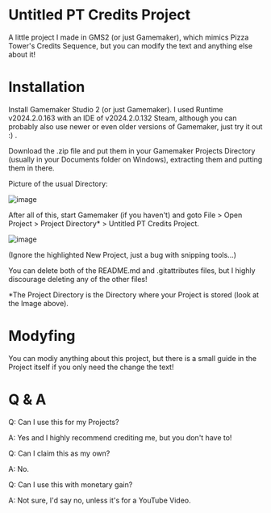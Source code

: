 # Untitled PT Credits Project
A little project I made in GMS2 (or just Gamemaker), which mimics Pizza Tower's Credits Sequence, but you can modify the text and anything else about it!

# Installation
Install Gamemaker Studio 2 (or just Gamemaker). I used Runtime v2024.2.0.163 with an IDE of v2024.2.0.132 Steam, although you can probably also use newer or even older versions of Gamemaker, just try it out :) .

Download the .zip file and put them in your Gamemaker Projects Directory (usually in your Documents folder on Windows), extracting them and putting them in there.

Picture of the usual Directory: 

![image](https://github.com/rammandoof/PTcredits-text-GMS2/assets/146557994/21865fbb-c752-4b50-9586-59db2e44227c)

After all of this, start Gamemaker (if you haven't) and goto File > Open Project > Project Directory* > Untitled PT Credits Project.

![image](https://github.com/rammandoof/PTcredits-text-GMS2/assets/146557994/d839441c-83d5-4e88-9125-9788f4905cc4)

(Ignore the highlighted New Project, just a bug with snipping tools...)

You can delete both of the README.md and .gitattributes files, but I highly discourage deleting any of the other files!

*The Project Directory is the Directory where your Project is stored (look at the Image above).

# Modyfing
You can modiy anything about this project, but there is a small guide in the Project itself if you only need the change the text!

# Q & A
Q: Can I use this for my Projects?

A: Yes and I highly recommend crediting me, but you don't have to!


Q: Can I claim this as my own?

A: No.


Q: Can I use this with monetary gain?

A: Not sure, I'd say no, unless it's for a YouTube Video.
